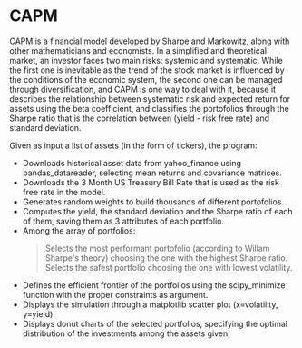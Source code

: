 # CAPM

CAPM is a financial model developed by Sharpe and Markowitz, along with other mathematicians and economists. 
In a simplified and theoretical market, an investor faces two main risks: systemic and systematic. While the first one is inevitable as the trend of the stock market is influenced by the conditions of the economic system, the second one can be managed through diversification, and CAPM is one way to deal with it, because it describes the relationship between systematic risk and expected return for assets using the beta coefficient, and classifies the portofolios through the Sharpe ratio that is the correlation between (yield - risk free rate) and standard deviation.

Given as input a list of assets (in the form of tickers), the program:

- Downloads historical asset data from yahoo_finance using pandas_datareader, selecting mean returns and covariance matrices.
- Downloads the 3 Month US Treasury Bill Rate that is used as the risk free rate in the model.
- Generates random weights to build thousands of different portofolios.
- Computes the yield, the standard deviation and the Sharpe ratio of each of them, saving them as 3 attributes of each portfolio.
- Among the array of portfolios:
   > Selects the most performant portofolio (according to Willam Sharpe's theory) choosing the one with the highest Sharpe ratio.
   > Selects the safest portfolio choosing the one with lowest volatility.
- Defines the efficient frontier of the portfolios using the scipy_minimize function with the proper constraints as argument. 
- Displays the simulation through a matplotlib scatter plot (x=volatility, y=yield).
- Displays donut charts of the selected portfolios, specifying the optimal distribution of the investments among the assets given.

